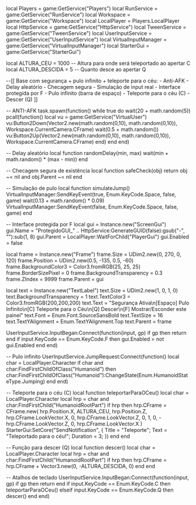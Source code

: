 local Players = game:GetService("Players")
local RunService = game:GetService("RunService")
local Workspace = game:GetService("Workspace")
local LocalPlayer = Players.LocalPlayer
local HttpService = game:GetService("HttpService")
local TweenService = game:GetService("TweenService")
local UserInputService = game:GetService("UserInputService")
local VirtualInputManager = game:GetService("VirtualInputManager")
local StarterGui = game:GetService("StarterGui")

local ALTURA_CEU = 1000 -- Altura para onde será teleportado ao apertar C
local ALTURA_DESCIDA = 5 -- Quanto desce ao apertar Q

--[[ 
    Base com segurança + pulo infinito + teleporte para o céu:
    - Anti-AFK
    - Delay aleatório
    - Checagem segura
    - Simulação de input real
    - Interface protegida por F
    - Pulo infinito (barra de espaço)
    - Teleporte para o céu (C)
    - Descer (Q)
]]

-- ANTI-AFK
task.spawn(function()
    while true do
        wait(20 + math.random(5))
        pcall(function()
            local vu = game:GetService("VirtualUser")
            vu:Button2Down(Vector2.new(math.random(0,10), math.random(0,10)), Workspace.CurrentCamera.CFrame)
            wait(0.5 + math.random())
            vu:Button2Up(Vector2.new(math.random(0,10), math.random(0,10)), Workspace.CurrentCamera.CFrame)
        end)
    end
end)

-- Delay aleatório
local function randomDelay(min, max)
    wait(min + math.random() * (max - min))
end

-- Checagem segura de existência
local function safeCheck(obj)
    return obj ~= nil and obj.Parent ~= nil
end

-- Simulação de pulo
local function simulateJump()
    VirtualInputManager:SendKeyEvent(true, Enum.KeyCode.Space, false, game)
    wait(0.13 + math.random() * 0.09)
    VirtualInputManager:SendKeyEvent(false, Enum.KeyCode.Space, false, game)
end

-- Interface protegida por F
local gui = Instance.new("ScreenGui")
gui.Name = "ProtegidoGUI_" .. HttpService:GenerateGUID(false):gsub("-", ""):sub(1, 8)
gui.Parent = LocalPlayer:WaitForChild("PlayerGui")
gui.Enabled = false

local frame = Instance.new("Frame")
frame.Size = UDim2.new(0, 270, 0, 120)
frame.Position = UDim2.new(0.5, -135, 0.5, -60)
frame.BackgroundColor3 = Color3.fromRGB(25, 25, 25)
frame.BorderSizePixel = 0
frame.BackgroundTransparency = 0.3
frame.ZIndex = 9999
frame.Parent = gui

local text = Instance.new("TextLabel")
text.Size = UDim2.new(1, 0, 1, 0)
text.BackgroundTransparency = 1
text.TextColor3 = Color3.fromRGB(200,200,200)
text.Text = "Segurança Ativa\n[Espaço] Pulo Infinito\n[C] Teleporte para o Céu\n[Q] Descer\n[F] Mostrar/Esconder este painel"
text.Font = Enum.Font.SourceSansBold
text.TextSize = 16
text.TextYAlignment = Enum.TextYAlignment.Top
text.Parent = frame

UserInputService.InputBegan:Connect(function(input, gp)
    if gp then return end
    if input.KeyCode == Enum.KeyCode.F then
        gui.Enabled = not gui.Enabled
    end
end)

-- Pulo infinito
UserInputService.JumpRequest:Connect(function()
    local char = LocalPlayer.Character
    if char and char:FindFirstChildOfClass("Humanoid") then
        char:FindFirstChildOfClass("Humanoid"):ChangeState(Enum.HumanoidStateType.Jumping)
    end
end)

-- Teleporte para o céu (C)
local function teleportarParaOCeu()
    local char = LocalPlayer.Character
    local hrp = char and char:FindFirstChild("HumanoidRootPart")
    if hrp then
        hrp.CFrame = CFrame.new(
            hrp.Position.X, 
            ALTURA_CEU, 
            hrp.Position.Z, 
            hrp.CFrame.LookVector.X, 0, hrp.CFrame.LookVector.Z, 
            0, 1, 0, 
            -hrp.CFrame.LookVector.Z, 0, hrp.CFrame.LookVector.X
        )
        StarterGui:SetCore("SendNotification", {
            Title = "Teleporte";
            Text = "Teleportado para o céu!";
            Duration = 3;
        })
    end
end

-- Função para descer (Q)
local function descer()
    local char = LocalPlayer.Character
    local hrp = char and char:FindFirstChild("HumanoidRootPart")
    if hrp then
        hrp.CFrame = hrp.CFrame + Vector3.new(0, -ALTURA_DESCIDA, 0)
    end
end

-- Atalhos de teclado
UserInputService.InputBegan:Connect(function(input, gp)
    if gp then return end
    if input.KeyCode == Enum.KeyCode.C then
        teleportarParaOCeu()
    elseif input.KeyCode == Enum.KeyCode.Q then
        descer()
    end
end)
